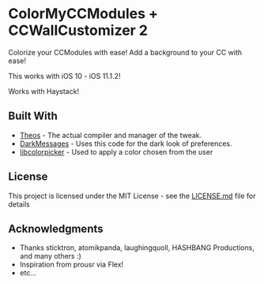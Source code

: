 # ColorMyCCModules + CCWallCustomizer 2

Colorize your CCModules with ease! 
Add a background to your CC with ease!

This works with iOS 10 - iOS 11.1.2!

Works with Haystack!

## Built With

* [Theos](https://github.com/theos/theos) - The actual compiler and manager of the tweak.
* [DarkMessages](https://github.com/Sticktron/DarkMessages/blob/master/Settings/DarkMessagesTheme.h) - Uses this code for the dark look of preferences.
* [libcolorpicker](https://github.com/atomikpanda/libcolorpicker) - Used to apply a color chosen from the user

## License

This project is licensed under the MIT License - see the [LICENSE.md](LICENSE.md) file for details

## Acknowledgments

* Thanks sticktron, atomikpanda, laughingquoll, HASHBANG Productions, and many others :)
* Inspiration from prousr via Flex!
* etc...
